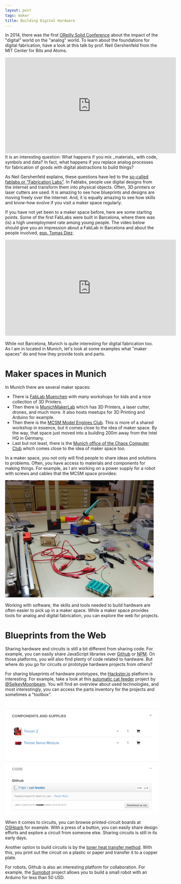 ```yaml
---
layout: post
tags: maker
title: Building Digital Hardware
---
```

In 2014, there was the first [OReilly Solid Conference](http://conferences.oreilly.com/solid/solid2014) about the impact of the "digital" world on the "analog" world. To learn about the foundations for digital fabrication, have a look at this talk by prof. Neil Gershenfeld from the MIT Center for Bits and Atoms. 

<iframe width="560" height="315" src="https://www.youtube.com/embed/L0RDrSKenGo" frameborder="0" allowfullscreen></iframe>

<br>
It is an interesting question: What happens if you mix _materials_ with code, symbols and data? In fact, what happens if you replace analog processes for fabrication of goods with digital abstractions to build things? 

As Neil Gershenfeld explains, these questions have led to the [so-called fablabs or "Fabrication Labs"](https://youtu.be/L0RDrSKenGo?t=10m48s). In Fablabs, people use digital designs from the internet and transform them into physical objects. Often, 3D printers or laser cutters are used. It is amazing to see how blueprints and designs are moving freely over the internet. And, it is equally amazing to see how skills and know-how evolve if you visit a maker space regularly.

If you have not yet been to a maker space before, here are some starting points. Some of the first FabLabs were built in Barcelona, where there was (is) a high unemployment rate among young people. The video below should give you an impression about a FabLab in Barcelona and about the people involved, [esp. Tomas Diez](https://twitter.com/tomasdiez).

<iframe width="560" height="315" src="https://www.youtube.com/embed/16Cu6nHrWyQ" frameborder="0" allowfullscreen></iframe>

While not Barcelona, Munich is quite interesting for digital fabrication too. As I am in located in Munich, let's look at some examples what "maker spaces" do and how they provide tools and parts.

# Maker spaces in Munich

In Munich there are several maker spaces: 

* There is [FabLab Muenchen](http://www.fablab-muenchen.de/) with many workshops for kids and a nice collection of 3D Printers. 
* Then there is [MunichMakerLab](https://munichmakerlab.de/) which has 3D Printers, a laser cutter, drones, and much more. It also hosts meetups for 3D Printing and Arduino for example.
* Then there is the [MCSM Model Engines Club](http://hackaday.com/2014/11/17/because-you-cant-go-to-germany-without-seeing-model-trains/). This is more of a shared workshop in essence, but it comes close to the idea of maker space. By the way, that space just moved into a building 200m away from the Intel HQ in Germany. 
* Last but not least, there is the [Munich office of the Chaos Computer Club](http://wiki.muc.ccc.de/mww:start) which comes close to the idea of maker space too.

In a maker space, you not only will find people to share ideas and solutions to problems. Often, you have access to materials and components for making things. For example, as I am working on a power supply for a robot with screws and cables that the MCSM space provides:

<img src="/static/images/maker_space.png" />

Working with software, the skills and tools needed to build hardware are often easier to pick up in a maker space. 
While a maker space provides tools for analog and digital fabrication, you can explore the web for projects.

# Blueprints from the Web

Sharing hardware and circuits is still a bit different from sharing code. For example, you can easily share JavaScript libraries over [Github](http://github.com) or [NPM](http://npmjs.com). On those platforms, you will also find plenty of code related to hardware. But where do you go for circuits or prototype hardware projects from others?

For sharing blueprints of hardware prototypes, the [Hackster.io](http://hackster.io) platform is interesting. For example, take a look at this [automatic cat feeder](https://www.hackster.io/ifoundthemeaningoflife/texting-automatic-cat-feeder-internet-o-tron-20076e) project by [@SelkeyMoonbeam](https://twitter.com/SelkeyMoonbeam). You will find an overview about used technologies, and most interestingly, you can access the parts inventory for the projects and sometimes a "toolbox".

<img src="/static/images/supplies_hackster.png" />

When it comes to circuits, you can browse printed-circuit boards at [OSHpark](https://oshpark.com/shared_projects) for example. With a press of a button, you can easily share design efforts and explore a circuit from someone else. Sharing circuits is still in its early days. 

Another option to build circuits is by the [toner heat transfer method](https://youtu.be/ZY9W-NIHMLA). With this, you print out the circuit on a plastic or paper and transfer it to a copper plate.

For robots, Github is also an interesting platform for collaboration. For example, the [Sumobot](https://github.com/makenai/sumobot-jr) project allows you to build a small robot with an Arduino for less than 50 USD.

